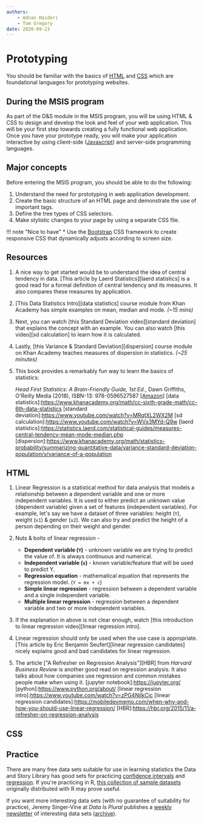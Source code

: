 ```yaml
---
authors:
    - Adnan Haideri
    - Tom Gregory
date: 2020-09-23
---
```


# Prototyping

You should be familiar with the basics of [HTML][html] and [CSS][css] which are foundational languages for prototyping websites.

[html]:https://www.w3schools.com/html/html_intro.asp
[css]:https://www.w3schools.com/css/css_intro.asp

## During the MSIS program

As part of the D&S module in the MSIS program, you will be using HTML & CSS to design and develop the look and feel of your web application. This will be your first step towards creating a fully functional web application. Once you have your prototype ready, you will make your application interactive by using client-side ([Javascript][javascript]) and server-side programming languages.

[javascript]:https://www.w3schools.com/js/DEFAULT.asp
## Major concepts

Before entering the MSIS program, you should be able to do the following:

1. Understand the need for prototyping in web application development.
2. Create the basic structure of an HTML page and demonstrate the use of important tags.
3. Define the tree types of CSS selectors.
4. Make stylistic changes to your page by using a separate CSS file.

!!! note "Nice to have"
    * Use the [Bootstrap][bootstrap] CSS framework to create responsive CSS that dynamically adjusts according to screen size.

[bootstrap]:https://getbootstrap.com/docs/4.1/getting-started/introduction/
## Resources

1. A nice way to get started would be to understand the idea of central tendency in data. [This article by Laerd Statistics][laerd statistics] is a good read for a formal definition of central tendency and its measures. It also compares these measures by application.

2. [This Data Statistics Intro][data statistics] course module from Khan Academy has simple examples on mean, median and mode. _(~15 mins)_

3. Next, you can watch [this Standard Deviation video][standard deviation] that explains the concept with an example. You can also watch [this video][sd calculation] to learn how it is calculated.

4. Lastly,  [this Variance & Standard Deviation][dispersion] course module on Khan Academy teaches measures of dispersion in statistics. _(~25 minutes)_

5. This book provides a remarkably fun way to learn the basics of statistics:

    _Head First Statistics: A Brain-Friendly Guide, 1st Ed._, Dawn Griffiths, O'Reilly Media (2018), ISBN-13: 978-0596527587 [[Amazon]](https://www.amazon.com/Head-First-Statistics-Brain-Friendly-Guide-ebook-dp-B00B797ELQ/dp/B00B797ELQ/ref=mt_other?_encoding=UTF8&me=&qid=)
[data statistics]:https://www.khanacademy.org/math/cc-sixth-grade-math/cc-6th-data-statistics
[standard deviation]:https://www.youtube.com/watch?v=MRqtXL2WX2M
[sd calculation]:https://www.youtube.com/watch?v=WVx3MYd-Q9w
[laerd statistics]:https://statistics.laerd.com/statistical-guides/measures-central-tendency-mean-mode-median.php
[dispersion]:https://www.khanacademy.org/math/statistics-probability/summarizing-quantitative-data/variance-standard-deviation-population/v/variance-of-a-population

## HTML

1. Linear Regression is a statistical method for data analysis that models a relationship between a dependent variable and one or more independent variables. It is used to either predict an unknown value (dependent variable) given a set of features (independent variables). For example, let's say we have a dataset of three variables: height (`Y`), weight (`x1`) & gender (`x2`). We can also try and predict the height of a person depending on their weight and gender.

2. Nuts & bolts of linear regression -
    * **Dependent variable (`Y`)** - unknown variable we are trying to predict the value of. It is always continuous and numerical.
    * **Independent variable (`x`)** - known variable/feature that will be used to predict Y.
    * **Regression equation** - mathematical equation that represents the regression model. (`Y = mx + c`)
    * **Simple linear regression** - regression between a dependent variable and a single independent variable.
    * **Multiple linear regression** - regression between a dependent variable and two or more independent variables.

3. If the explanation in above is not clear enough, watch [this introduction to linear regression video][linear regression intro].

4. Linear regression should only be used when the use case is appropriate. [This article by Eric Benjamin Seufert][linear regression candidates] nicely explains good and bad candidates for linear regression.

5. The article ["A Refresher on Regression Analysis"][HBR] from _Harvard Business Review_ is another good read on regression analysis. It also talks about how companies use regression and common mistakes people make when using it.
[jupyter notebook]:https://jupyter.org/
[python]:https://www.python.org/about/
[linear regression intro]:https://www.youtube.com/watch?v=zPG4NjIkCjc
[linear regression candidates]:https://mobiledevmemo.com/when-why-and-how-you-should-use-linear-regression/
[HBR]:https://hbr.org/2015/11/a-refresher-on-regression-analysis

## CSS

## Practice

There are many free data sets suitable for use in learning statistics the Data and Story Library has good sets for practicing [confidence intervals][data-ci] and [regression][data-slr]. If you're practicing in R, [this collection of sample datasets][data-r] originally distributed with R may prove useful.

[data-ci]:https://dasl.datadescription.com/datafiles/?_sfm_methods=Confidence%20Intervals%20for%20Means&_sfm_cases=4+59943
[data-slr]:https://dasl.datadescription.com/datafiles/?_sfm_methods=Regression&_sfm_cases=4+59943
[data-r]:https://vincentarelbundock.github.io/Rdatasets/

 If you want more interesting data sets (with no guarantee of suitability for practice), Jeremy Singer-Vine at _Data Is Plural_ publishes a [weekly newsletter](https://tinyletter.com/data-is-plural) of interesting data sets ([archive](https://docs.google.com/spreadsheets/d/1wZhPLMCHKJvwOkP4juclhjFgqIY8fQFMemwKL2c64vk/edit#gid=0)).
